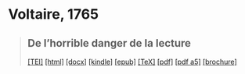 # Voltaire, 1765

> ## De l’horrible danger de la lecture
>  <a target="_blank" title="Source XML/TEI" class="mime48 tei" href="https://hurlus.github.io/tei/voltaire1765_lecture.xml">[TEI]</a>  <a target="_blank" title="HTML une page" class="mime48 html" href="https://hurlus.github.io/voltaire1765_lecture/voltaire1765_lecture.html">[html]</a>  <a target="_blank" title="Bureautique (LibreOffice, MS.Word)" class="mime48 docx" href="https://hurlus.github.io/voltaire1765_lecture/voltaire1765_lecture.docx">[docx]</a>  <a target="_blank" title="Amazon.kindle" class="mime48 mobi" href="https://hurlus.github.io/voltaire1765_lecture/voltaire1765_lecture.mobi">[kindle]</a>  <a target="_blank" title="EPUB, pour liseuses et téléphones" class="mime48 epub" href="https://hurlus.github.io/voltaire1765_lecture/voltaire1765_lecture.epub">[epub]</a>  <a target="_blank" title="LaTeX" class="mime48 tex" href="https://hurlus.github.io/voltaire1765_lecture/voltaire1765_lecture.tex">[TeX]</a>  <a target="_blank" title="PDF à imprimer, A4 2 colonnes" class="mime48 pdf" href="https://hurlus.github.io/voltaire1765_lecture/voltaire1765_lecture.pdf">[pdf]</a>  <a target="_blank" title="PDF à lire, A5 une colonne" class="mime48 a5" href="https://hurlus.github.io/voltaire1765_lecture/voltaire1765_lecture_a5.pdf">[pdf a5]</a>  <a target="_blank" title="Brochure à agrafer, pdf imposé pour imprimante recto/verso" class="mime48 brochure" href="https://hurlus.github.io/voltaire1765_lecture/voltaire1765_lecture_brochure.pdf">[brochure]</a> 
